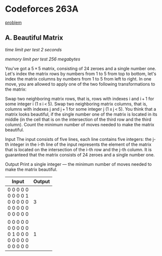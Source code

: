 # Codeforces 263A
[problem](https://codeforces.com/problemset/problem/263/A)

## A. Beautiful Matrix

_time limit per test 2 seconds_

_memory limit per test 256 megabytes_

You've got a 5 × 5 matrix, consisting of 24 zeroes and a single number one. Let's index the matrix rows by numbers from 1 to 5 from top to bottom, let's index the matrix columns by numbers from 1 to 5 from left to right. In one move, you are allowed to apply one of the two following transformations to the matrix:

Swap two neighboring matrix rows, that is, rows with indexes i and i + 1 for some integer i (1 ≤ i < 5).
Swap two neighboring matrix columns, that is, columns with indexes j and j + 1 for some integer j (1 ≤ j < 5).
You think that a matrix looks beautiful, if the single number one of the matrix is located in its middle (in the cell that is on the intersection of the third row and the third column). Count the minimum number of moves needed to make the matrix beautiful.

Input
The input consists of five lines, each line contains five integers: the j-th integer in the i-th line of the input represents the element of the matrix that is located on the intersection of the i-th row and the j-th column. It is guaranteed that the matrix consists of 24 zeroes and a single number one.

Output
Print a single integer — the minimum number of moves needed to make the matrix beautiful.

| **Input**                                           | **Output** |
|-----------------------------------------------------|------------|
| 0 0 0 0 0 <br> 0 0 0 0 1 <br> 0 0 0 0 0 <br> 0 0 0 0 0 <br> 0 0 0 0 0 | 3          |
| 0 0 0 0 0 <br> 0 0 0 0 0 <br> 0 1 0 0 0 <br> 0 0 0 0 0 <br> 0 0 0 0 0 | 1          |

